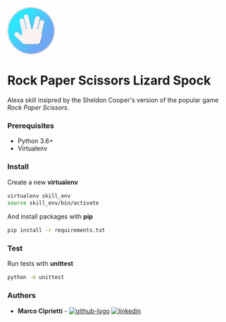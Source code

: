 [![rpsls](assets/icon_108_A2Z.png)]()
# Rock Paper Scissors Lizard Spock
Alexa skill insipred by the Sheldon Cooper's version of the popular game _Rock Paper Scissors_.


### Prerequisites
- Python 3.6+
- Virtualenv

### Install
Create a new **virtualenv**
```bash
virtualenv skill_env
source skill_env/bin/activate
```
And install packages with **pip**
```bash
pip install -r requirements.txt
```

### Test
Run tests with **unittest**
```bash
python -m unittest
```

### Authors
- **Marco Ciprietti** - [![github-logo](https://user-images.githubusercontent.com/22533219/67276840-c86f9000-f4c5-11e9-9ed0-344ed4355869.png)](https://github.com/bishop14)
 [![linkedin](https://user-images.githubusercontent.com/22533219/67276636-69aa1680-f4c5-11e9-9c3e-236861840728.png)](https://www.linkedin.com/in/marco-ciprietti/)
